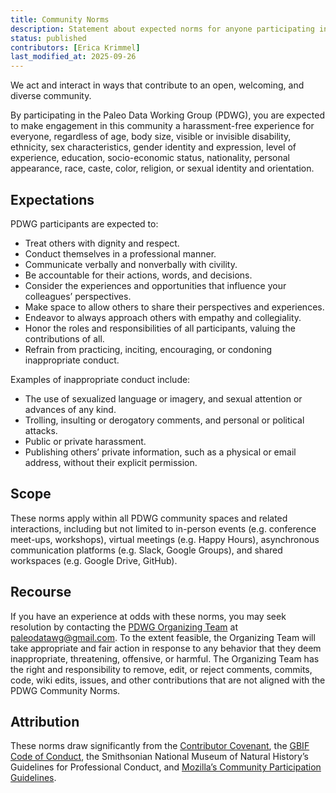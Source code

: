 ```yaml
---
title: Community Norms
description: Statement about expected norms for anyone participating in spaces facilitated by the Paleo Data Working Group, including this website.
status: published
contributors: [Erica Krimmel]
last_modified_at: 2025-09-26
---
```


We act and interact in ways that contribute to an open, welcoming, and diverse community.

By participating in the Paleo Data Working Group (PDWG), you are expected to make engagement in this community a harassment-free experience for everyone, regardless of age, body size, visible or invisible disability, ethnicity, sex characteristics, gender identity and expression, level of experience, education, socio-economic status, nationality, personal appearance, race, caste, color, religion, or sexual identity and orientation.

## Expectations

PDWG participants are expected to:

- Treat others with dignity and respect.
- Conduct themselves in a professional manner.
- Communicate verbally and nonverbally with civility.
- Be accountable for their actions, words, and decisions.
- Consider the experiences and opportunities that influence your colleagues’ perspectives.
- Make space to allow others to share their perspectives and experiences.
- Endeavor to always approach others with empathy and collegiality.
- Honor the roles and responsibilities of all participants, valuing the contributions of all.
- Refrain from practicing, inciting, encouraging, or condoning inappropriate conduct.

Examples of inappropriate conduct include:

- The use of sexualized language or imagery, and sexual attention or advances of any kind.
- Trolling, insulting or derogatory comments, and personal or political attacks.
- Public or private harassment.
- Publishing others’ private information, such as a physical or email address, without their explicit permission.

## Scope

These norms apply within all PDWG community spaces and related interactions, including but not limited to in-person events (e.g. conference meet-ups, workshops), virtual meetings (e.g. Happy Hours), asynchronous communication platforms (e.g. Slack, Google Groups), and shared workspaces (e.g. Google Drive, GitHub). 

## Recourse
If you have an experience at odds with these norms, you may seek resolution by contacting the <a href="{{ '/community/about-pdwg' | relative_url }}">PDWG Organizing Team</a> at paleodatawg@gmail.com. To the extent feasible, the Organizing Team will take appropriate and fair action in response to any behavior that they deem inappropriate, threatening, offensive, or harmful. The Organizing Team has the right and responsibility to remove, edit, or reject comments, commits, code, wiki edits, issues, and other contributions that are not aligned with the PDWG Community Norms.

## Attribution

These norms draw significantly from the [Contributor Covenant](https://www.contributor-covenant.org/version/2/1/code_of_conduct/), the [GBIF Code of Conduct](https://www.gbif.org/code-of-conduct), the Smithsonian National Museum of Natural History’s Guidelines for Professional Conduct, and [Mozilla’s Community Participation Guidelines](https://www.mozilla.org/en-US/about/governance/policies/participation/).
